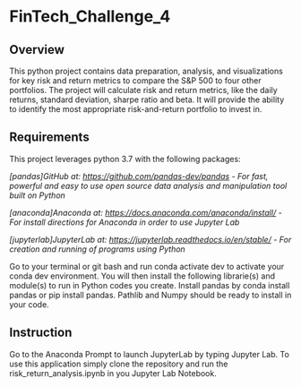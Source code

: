 # FinTech_Challenge_4

**Overview**
----
This python project contains data preparation, analysis, and visualizations for key risk and return metrics to compare the S&P 500 to four other portfolios. The project will calculate risk and return metrics, like the daily returns, standard deviation, sharpe ratio and beta. It will provide the ability to identify the most appropriate risk-and-return portfolio to invest in.

**Requirements**
----
This project leverages python 3.7 with the following packages:

*[pandas]GitHub at: https://github.com/pandas-dev/pandas - For fast, powerful and easy to use open source data analysis and manipulation tool built on Python*

*[anaconda]Anaconda at: https://docs.anaconda.com/anaconda/install/ - For install directions for Anaconda in order to use Jupyter Lab*

*[jupyterlab]JupyterLab at: https://jupyterlab.readthedocs.io/en/stable/ - For creation and running of programs using Python*

Go to your terminal or git bash and run conda activate dev to activate your conda dev environment. You will then install the following librarie(s) and module(s) to run in Python codes you create. Install pandas by conda install pandas or pip install pandas. Pathlib and Numpy should be ready to install in your code.

**Instruction**
----
Go to the Anaconda Prompt to launch JupyterLab by typing Jupyter Lab. To use this application simply clone the repository and run the risk_return_analysis.ipynb in you Jupyter Lab Notebook.
